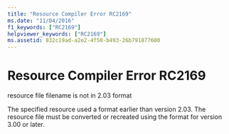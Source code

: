 ```yaml
---
title: "Resource Compiler Error RC2169"
ms.date: "11/04/2016"
f1_keywords: ["RC2169"]
helpviewer_keywords: ["RC2169"]
ms.assetid: 832c19ad-a2e2-4f50-b493-26b791877600
---
```

# Resource Compiler Error RC2169

resource file filename is not in 2.03 format

The specified resource used a format earlier than version 2.03. The resource file must be converted or recreated using the format for version 3.00 or later.
